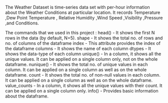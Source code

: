 The Weather Dataset is time-series data set with per-hour information about the Weather Conditions at particular location. 
It records Temperature ,Dew Point Temperature , Relative Humidity ,Wind Speed ,Visibility ,Pressure ,and Conditions.

The commands that we used in this project :
head() - It shows the first N rows in the data (by default, N=5).
shape - It shows the total no. of rows and no. of columns of the dataframe
index - This attribute provides the index of the dataframe
columns - It shows the name of each column
dtypes - It shows the data-type of each column
unique() - In a column, it shows all the unique values. It can be applied on a single column only, not on the whole dataframe.
nunique() - It shows the total no. of unique values in each column. It can be applied on a single column as well as on the whole dataframe.
count - It shows the total no. of non-null values in each column. It can be applied on a single column as well as on the whole dataframe.
value_counts - In a column, it shows all the unique values with their count. It can be applied on a single column only.
info() - Provides basic information about the dataframe.
